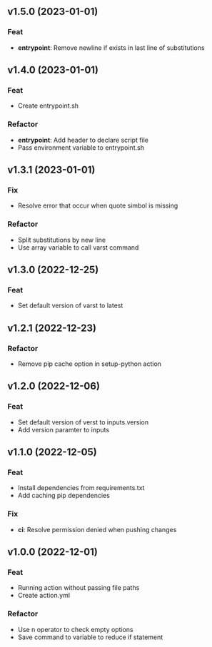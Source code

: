 ## v1.5.0 (2023-01-01)

### Feat

- **entrypoint**: Remove newline if exists in last line of substitutions

## v1.4.0 (2023-01-01)

### Feat

- Create entrypoint.sh

### Refactor

- **entrypoint**: Add header to declare script file
- Pass environment variable to entrypoint.sh

## v1.3.1 (2023-01-01)

### Fix

- Resolve error that occur when quote simbol is missing

### Refactor

- Split substitutions by new line
- Use array variable to call varst command

## v1.3.0 (2022-12-25)

### Feat

- Set default version of varst to latest

## v1.2.1 (2022-12-23)

### Refactor

- Remove pip cache option in setup-python action

## v1.2.0 (2022-12-06)

### Feat

- Set default version of verst to inputs.version
- Add version paramter to inputs

## v1.1.0 (2022-12-05)

### Feat

- Install dependencies from requirements.txt
- Add caching pip dependencies

### Fix

- **ci**: Resolve permission denied when pushing changes

## v1.0.0 (2022-12-01)

### Feat

- Running action without passing file paths
- Create action.yml

### Refactor

- Use n operator to check empty options
- Save command to variable to reduce if statement
